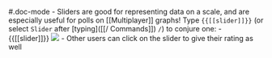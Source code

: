#.doc-mode
    - Sliders are good for representing data on a scale, and are especially useful for polls on [[Multiplayer]] graphs!
Type `{{[[slider]]}}` (or select `Slider` after [typing]([[/ Commands]]) `/`) to conjure one:
    - {{[[slider]]}}
![](https://firebasestorage.googleapis.com/v0/b/firescript-577a2.appspot.com/o/imgs%2Fapp%2Fhelp-documentation%2FqaRPRyZuKx.gif?alt=media&token=3a89f74b-4888-4b79-9efa-35d27e88fd23)
    - Other users can click on the slider to give their rating as well
